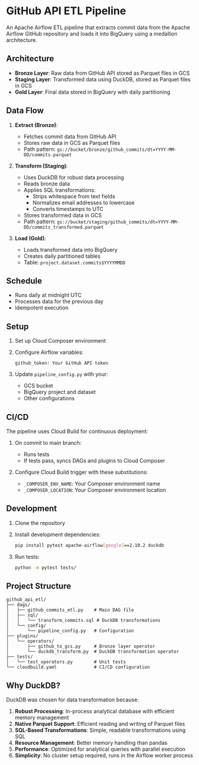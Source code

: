 # GitHub API ETL Pipeline

An Apache Airflow ETL pipeline that extracts commit data from the Apache Airflow GitHub repository and loads it into BigQuery using a medallion architecture.

## Architecture

- **Bronze Layer**: Raw data from GitHub API stored as Parquet files in GCS
- **Staging Layer**: Transformed data using DuckDB, stored as Parquet files in GCS
- **Gold Layer**: Final data stored in BigQuery with daily partitioning

## Data Flow

1. **Extract (Bronze)**: 
   - Fetches commit data from GitHub API
   - Stores raw data in GCS as Parquet files
   - Path pattern: `gs://bucket/bronze/github_commits/dt=YYYY-MM-DD/commits.parquet`

2. **Transform (Staging)**:
   - Uses DuckDB for robust data processing
   - Reads bronze data
   - Applies SQL transformations:
     - Strips whitespace from text fields
     - Normalizes email addresses to lowercase
     - Converts timestamps to UTC
   - Stores transformed data in GCS
   - Path pattern: `gs://bucket/staging/github_commits/dt=YYYY-MM-DD/commits_transformed.parquet`

3. **Load (Gold)**:
   - Loads transformed data into BigQuery
   - Creates daily partitioned tables
   - Table: `project.dataset.commits$YYYYMMDD`

## Schedule

- Runs daily at midnight UTC
- Processes data for the previous day
- Idempotent execution

## Setup

1. Set up Cloud Composer environment
2. Configure Airflow variables:
   ```
   github_token: Your GitHub API token
   ```

3. Update `pipeline_config.py` with your:
   - GCS bucket
   - BigQuery project and dataset
   - Other configurations

## CI/CD

The pipeline uses Cloud Build for continuous deployment:

1. On commit to main branch:
   - Runs tests
   - If tests pass, syncs DAGs and plugins to Cloud Composer

2. Configure Cloud Build trigger with these substitutions:
   - `_COMPOSER_ENV_NAME`: Your Composer environment name
   - `_COMPOSER_LOCATION`: Your Composer environment location

## Development

1. Clone the repository
2. Install development dependencies:
   ```bash
   pip install pytest apache-airflow[google]==2.10.2 duckdb
   ```

3. Run tests:
   ```bash
   python -m pytest tests/
   ```

## Project Structure

```
github_api_etl/
├── dags/
│   ├── github_commits_etl.py    # Main DAG file
│   ├── sql/
│   │   └── transform_commits.sql # DuckDB transformations
│   └── config/
│       └── pipeline_config.py   # Configuration
├── plugins/
│   └── operators/
│       ├── github_to_gcs.py     # Bronze layer operator
│       └── duckdb_transform.py  # DuckDB transformation operator
├── tests/
│   └── test_operators.py        # Unit tests
└── cloudbuild.yaml              # CI/CD configuration
```

## Why DuckDB?

DuckDB was chosen for data transformation because:
1. **Robust Processing**: In-process analytical database with efficient memory management
2. **Native Parquet Support**: Efficient reading and writing of Parquet files
3. **SQL-Based Transformations**: Simple, readable transformations using SQL
4. **Resource Management**: Better memory handling than pandas
5. **Performance**: Optimized for analytical queries with parallel execution
6. **Simplicity**: No cluster setup required, runs in the Airflow worker process
